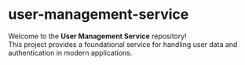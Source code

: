 # user-management-service

Welcome to the **User Management Service** repository!  
This project provides a foundational service for handling user data and authentication in modern applications.
